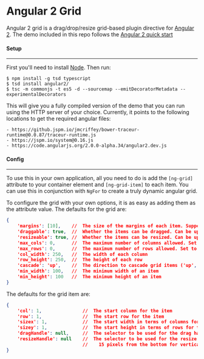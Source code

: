 # Angular 2 Grid
Angular 2 grid is a drag/drop/resize grid-based plugin directive for [Angular 2](http://angular.io).
The demo included in this repo follows the [Angular 2 quick start](https://angular.io/docs/js/latest/quickstart.html)

#### Setup
----------

First you'll need to install [Node](http://nodejs.org). Then run:

```shell
$ npm install -g tsd typescript
$ tsd install angular2/
$ tsc -m commonjs -t es5 -d --sourcemap --emitDecoratorMetadata --experimentalDecorators
```

This will give you a fully compiled version of the demo that you can run using the HTTP server of your choice. Currently, it points to the following locations to get the required angular files:
```
- https://github.jspm.io/jmcriffey/bower-traceur-runtime@0.0.87/traceur-runtime.js
- https://jspm.io/system@0.16.js
- https://code.angularjs.org/2.0.0-alpha.34/angular2.dev.js
```

#### Config
-----------

To use this in your own application, all you need to do is add the `[ng-grid]` attribute to your container element and `[ng-grid-item]` to each item. You can use this in conjunction with `NgFor` to create a truly dynamic angular grid.

To configure the grid with your own options, it is as easy as adding them as the attribute value. The defaults for the grid are:

```json
{
	'margins': [10],    //	The size of the margins of each item. Supports up to four values in the same way as CSS margins. Can be updated using setMargins()
	'draggable': true,  //	Whether the items can be dragged. Can be updated using enableDrag()/disableDrag()
	'resizeable': true, //	Whether the items can be resized. Can be updated using enableResize()/disableResize()
	'max_cols': 0,      //	The maximum number of columns allowed. Set to 0 for infinite
	'max_rows': 0,      //	The maximum number of rows allowed. Set to 0 for infinite
	'col_width': 250,   //	The width of each column
	'row_height': 250,  //	The height of each row
	'cascade': 'up',    //	The direction to cascade grid items ('up', 'right', 'down', 'left')
	'min_width': 100,   //	The minimum width of an item
	'min_height': 100   //	The minimum height of an item
}
```

The defaults for the grid item are:

```json
{
    'col': 1,               //  The start column for the item
    'row': 1,               //  The start row for the item
    'sizex': 1,             //  The start width in terms of columns for the item
    'sizey': 1,             //  The start height in terms of rows for the item
    'dragHandle': null,     //  The selector to be used for the drag handle. If null, uses the whole item
    'resizeHandle': null    //  The selector to be used for the resize handle. If null, uses 15 pixels from the right for horizontal resize, 
                            //    15 pixels from the bottom for vertical, and the square in the corner bottom-right for both
}
```